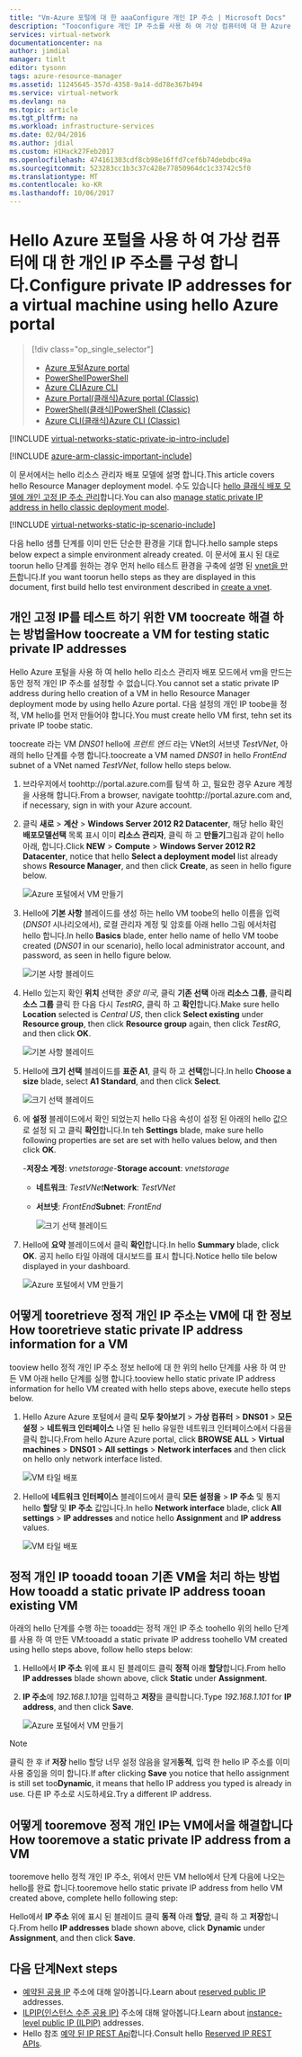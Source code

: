 ```yaml
---
title: "Vm-Azure 포털에 대 한 aaaConfigure 개인 IP 주소 | Microsoft Docs"
description: "Tooconfigure 개인 IP 주소를 사용 하 여 가상 컴퓨터에 대 한 Azure 포털을 hello 하는 방법에 대해 알아봅니다."
services: virtual-network
documentationcenter: na
author: jimdial
manager: timlt
editor: tysonn
tags: azure-resource-manager
ms.assetid: 11245645-357d-4358-9a14-dd78e367b494
ms.service: virtual-network
ms.devlang: na
ms.topic: article
ms.tgt_pltfrm: na
ms.workload: infrastructure-services
ms.date: 02/04/2016
ms.author: jdial
ms.custom: H1Hack27Feb2017
ms.openlocfilehash: 474161303cdf8cb98e16ffd7cef6b74debdbc49a
ms.sourcegitcommit: 523283cc1b3c37c428e77850964dc1c33742c5f0
ms.translationtype: MT
ms.contentlocale: ko-KR
ms.lasthandoff: 10/06/2017
---
```

# <a name="configure-private-ip-addresses-for-a-virtual-machine-using-hello-azure-portal"></a><span data-ttu-id="5516b-103">Hello Azure 포털을 사용 하 여 가상 컴퓨터에 대 한 개인 IP 주소를 구성 합니다.</span><span class="sxs-lookup"><span data-stu-id="5516b-103">Configure private IP addresses for a virtual machine using hello Azure portal</span></span>

> [!div class="op_single_selector"]
> * [<span data-ttu-id="5516b-104">Azure 포털</span><span class="sxs-lookup"><span data-stu-id="5516b-104">Azure portal</span></span>](virtual-networks-static-private-ip-arm-pportal.md)
> * [<span data-ttu-id="5516b-105">PowerShell</span><span class="sxs-lookup"><span data-stu-id="5516b-105">PowerShell</span></span>](virtual-networks-static-private-ip-arm-ps.md)
> * [<span data-ttu-id="5516b-106">Azure CLI</span><span class="sxs-lookup"><span data-stu-id="5516b-106">Azure CLI</span></span>](virtual-networks-static-private-ip-arm-cli.md)
> * [<span data-ttu-id="5516b-107">Azure Portal(클래식)</span><span class="sxs-lookup"><span data-stu-id="5516b-107">Azure portal (Classic)</span></span>](virtual-networks-static-private-ip-classic-pportal.md)
> * [<span data-ttu-id="5516b-108">PowerShell(클래식)</span><span class="sxs-lookup"><span data-stu-id="5516b-108">PowerShell (Classic)</span></span>](virtual-networks-static-private-ip-classic-ps.md)
> * [<span data-ttu-id="5516b-109">Azure CLI(클래식)</span><span class="sxs-lookup"><span data-stu-id="5516b-109">Azure CLI (Classic)</span></span>](virtual-networks-static-private-ip-classic-cli.md)


[!INCLUDE [virtual-networks-static-private-ip-intro-include](../../includes/virtual-networks-static-private-ip-intro-include.md)]

[!INCLUDE [azure-arm-classic-important-include](../../includes/azure-arm-classic-important-include.md)]

<span data-ttu-id="5516b-110">이 문서에서는 hello 리소스 관리자 배포 모델에 설명 합니다.</span><span class="sxs-lookup"><span data-stu-id="5516b-110">This article covers hello Resource Manager deployment model.</span></span> <span data-ttu-id="5516b-111">수도 있습니다 [hello 클래식 배포 모델에 개인 고정 IP 주소 관리](virtual-networks-static-private-ip-classic-pportal.md)합니다.</span><span class="sxs-lookup"><span data-stu-id="5516b-111">You can also [manage static private IP address in hello classic deployment model](virtual-networks-static-private-ip-classic-pportal.md).</span></span>

[!INCLUDE [virtual-networks-static-ip-scenario-include](../../includes/virtual-networks-static-ip-scenario-include.md)]

<span data-ttu-id="5516b-112">다음 hello 샘플 단계를 이미 만든 단순한 환경을 기대 합니다.</span><span class="sxs-lookup"><span data-stu-id="5516b-112">hello sample steps below expect a simple environment already created.</span></span> <span data-ttu-id="5516b-113">이 문서에 표시 된 대로 toorun hello 단계를 원하는 경우 먼저 hello 테스트 환경을 구축에 설명 된 [vnet을 만든](virtual-networks-create-vnet-arm-pportal.md)합니다.</span><span class="sxs-lookup"><span data-stu-id="5516b-113">If you want toorun hello steps as they are displayed in this document, first build hello test environment described in [create a vnet](virtual-networks-create-vnet-arm-pportal.md).</span></span>

## <a name="how-toocreate-a-vm-for-testing-static-private-ip-addresses"></a><span data-ttu-id="5516b-114">개인 고정 IP를 테스트 하기 위한 VM toocreate 해결 하는 방법을</span><span class="sxs-lookup"><span data-stu-id="5516b-114">How toocreate a VM for testing static private IP addresses</span></span>
<span data-ttu-id="5516b-115">Hello Azure 포털을 사용 하 여 hello hello 리소스 관리자 배포 모드에서 vm을 만드는 동안 정적 개인 IP 주소를 설정할 수 없습니다.</span><span class="sxs-lookup"><span data-stu-id="5516b-115">You cannot set a static private IP address during hello creation of a VM in hello Resource Manager deployment mode by using hello Azure portal.</span></span> <span data-ttu-id="5516b-116">다음 설정의 개인 IP toobe을 정적, VM hello를 먼저 만들어야 합니다.</span><span class="sxs-lookup"><span data-stu-id="5516b-116">You must create hello VM first, tehn set its private IP toobe static.</span></span>

<span data-ttu-id="5516b-117">toocreate 라는 VM *DNS01* hello에 *프런트 엔드* 라는 VNet의 서브넷 *TestVNet*, 아래의 hello 단계를 수행 합니다.</span><span class="sxs-lookup"><span data-stu-id="5516b-117">toocreate a VM named *DNS01* in hello *FrontEnd* subnet of a VNet named *TestVNet*, follow hello steps below.</span></span>

1. <span data-ttu-id="5516b-118">브라우저에서 toohttp://portal.azure.com를 탐색 하 고, 필요한 경우 Azure 계정을 사용해 합니다.</span><span class="sxs-lookup"><span data-stu-id="5516b-118">From a browser, navigate toohttp://portal.azure.com and, if necessary, sign in with your Azure account.</span></span>
2. <span data-ttu-id="5516b-119">클릭 **새로** > **계산** > **Windows Server 2012 R2 Datacenter**, 해당 hello 확인 **배포모델선택** 목록 표시 이미 **리소스 관리자**, 클릭 하 고 **만들기**그림과 같이 hello 아래, 합니다.</span><span class="sxs-lookup"><span data-stu-id="5516b-119">Click **NEW** > **Compute** > **Windows Server 2012 R2 Datacenter**, notice that hello **Select a deployment model** list already shows **Resource Manager**, and then click **Create**, as seen in hello figure below.</span></span>
   
    ![Azure 포털에서 VM 만들기](./media/virtual-networks-static-ip-arm-pportal/figure01.png)
3. <span data-ttu-id="5516b-121">Hello에 **기본 사항** 블레이드를 생성 하는 hello VM toobe의 hello 이름을 입력 (*DNS01* 시나리오에서), 로컬 관리자 계정 및 암호를 아래 hello 그림 에서처럼 hello 합니다.</span><span class="sxs-lookup"><span data-stu-id="5516b-121">In hello **Basics** blade, enter hello name of hello VM toobe created (*DNS01* in our scenario), hello local administrator account, and password, as seen in hello figure below.</span></span>
   
    ![기본 사항 블레이드](./media/virtual-networks-static-ip-arm-pportal/figure02.png)
4. <span data-ttu-id="5516b-123">Hello 있는지 확인 **위치** 선택한 *중앙 미국*, 클릭 **기존 선택** 아래 **리소스 그룹**, 클릭**리소스 그룹** 클릭 한 다음 다시 *TestRG*, 클릭 하 고 **확인**합니다.</span><span class="sxs-lookup"><span data-stu-id="5516b-123">Make sure hello **Location** selected is *Central US*, then click **Select existing** under **Resource group**, then click **Resource group** again, then click *TestRG*, and then click **OK**.</span></span>
   
    ![기본 사항 블레이드](./media/virtual-networks-static-ip-arm-pportal/figure03.png)
5. <span data-ttu-id="5516b-125">Hello에 **크기 선택** 블레이드를 **표준 A1**, 클릭 하 고 **선택**합니다.</span><span class="sxs-lookup"><span data-stu-id="5516b-125">In hello **Choose a size** blade, select **A1 Standard**, and then click **Select**.</span></span>
   
    ![크기 선택 블레이드](./media/virtual-networks-static-ip-arm-pportal/figure04.png)    
6. <span data-ttu-id="5516b-127">에 **설정** 블레이드에서 확인 되었는지 hello 다음 속성이 설정 된 아래의 hello 값으로 설정 되 고 클릭 **확인**합니다.</span><span class="sxs-lookup"><span data-stu-id="5516b-127">In teh **Settings** blade, make sure hello following properties are set are set with hello values below, and then click **OK**.</span></span>
   
    <span data-ttu-id="5516b-128">-**저장소 계정**: *vnetstorage*</span><span class="sxs-lookup"><span data-stu-id="5516b-128">-**Storage account**: *vnetstorage*</span></span>
   
   * <span data-ttu-id="5516b-129">**네트워크**: *TestVNet*</span><span class="sxs-lookup"><span data-stu-id="5516b-129">**Network**: *TestVNet*</span></span>
   * <span data-ttu-id="5516b-130">**서브넷**: *FrontEnd*</span><span class="sxs-lookup"><span data-stu-id="5516b-130">**Subnet**: *FrontEnd*</span></span>
     
     ![크기 선택 블레이드](./media/virtual-networks-static-ip-arm-pportal/figure05.png)     
7. <span data-ttu-id="5516b-132">Hello에 **요약** 블레이드에서 클릭 **확인**합니다.</span><span class="sxs-lookup"><span data-stu-id="5516b-132">In hello **Summary** blade, click **OK**.</span></span> <span data-ttu-id="5516b-133">공지 hello 타일 아래에 대시보드를 표시 합니다.</span><span class="sxs-lookup"><span data-stu-id="5516b-133">Notice hello tile below displayed in your dashboard.</span></span>
   
    ![Azure 포털에서 VM 만들기](./media/virtual-networks-static-ip-arm-pportal/figure06.png)

## <a name="how-tooretrieve-static-private-ip-address-information-for-a-vm"></a><span data-ttu-id="5516b-135">어떻게 tooretrieve 정적 개인 IP 주소는 VM에 대 한 정보</span><span class="sxs-lookup"><span data-stu-id="5516b-135">How tooretrieve static private IP address information for a VM</span></span>
<span data-ttu-id="5516b-136">tooview hello 정적 개인 IP 주소 정보 hello에 대 한 위의 hello 단계를 사용 하 여 만든 VM 아래 hello 단계를 실행 합니다.</span><span class="sxs-lookup"><span data-stu-id="5516b-136">tooview hello static private IP address information for hello VM created with hello steps above, execute hello steps below.</span></span>

1. <span data-ttu-id="5516b-137">Hello Azure Azure 포털에서 클릭 **모두 찾아보기** > **가상 컴퓨터** > **DNS01** > **모든 설정** > **네트워크 인터페이스** 나열 된 hello 유일한 네트워크 인터페이스에서 다음을 클릭 합니다.</span><span class="sxs-lookup"><span data-stu-id="5516b-137">From hello Azure Azure portal, click **BROWSE ALL** > **Virtual machines** > **DNS01** > **All settings** > **Network interfaces** and then click on hello only network interface listed.</span></span>
   
    ![VM 타일 배포](./media/virtual-networks-static-ip-arm-pportal/figure07.png)
2. <span data-ttu-id="5516b-139">Hello에 **네트워크 인터페이스** 블레이드에서 클릭 **모든 설정을** > **IP 주소** 및 통지 hello **할당** 및 **IP 주소** 값입니다.</span><span class="sxs-lookup"><span data-stu-id="5516b-139">In hello **Network interface** blade, click **All settings** > **IP addresses** and notice hello **Assignment** and **IP address** values.</span></span>
   
    ![VM 타일 배포](./media/virtual-networks-static-ip-arm-pportal/figure08.png)

## <a name="how-tooadd-a-static-private-ip-address-tooan-existing-vm"></a><span data-ttu-id="5516b-141">정적 개인 IP tooadd tooan 기존 VM을 처리 하는 방법</span><span class="sxs-lookup"><span data-stu-id="5516b-141">How tooadd a static private IP address tooan existing VM</span></span>
<span data-ttu-id="5516b-142">아래의 hello 단계를 수행 하는 tooadd는 정적 개인 IP 주소 toohello 위의 hello 단계를 사용 하 여 만든 VM:</span><span class="sxs-lookup"><span data-stu-id="5516b-142">tooadd a static private IP address toohello VM created using hello steps above, follow hello steps below:</span></span>

1. <span data-ttu-id="5516b-143">Hello에서 **IP 주소** 위에 표시 된 블레이드 클릭 **정적** 아래 **할당**합니다.</span><span class="sxs-lookup"><span data-stu-id="5516b-143">From hello **IP addresses** blade shown above, click **Static** under **Assignment**.</span></span>
2. <span data-ttu-id="5516b-144">**IP 주소**에 *192.168.1.101*을 입력하고 **저장**을 클릭합니다.</span><span class="sxs-lookup"><span data-stu-id="5516b-144">Type *192.168.1.101* for **IP address**, and then click **Save**.</span></span>
   
    ![Azure 포털에서 VM 만들기](./media/virtual-networks-static-ip-arm-pportal/figure09.png)

> [!NOTE]
> <span data-ttu-id="5516b-146">클릭 한 후 if **저장** hello 할당 너무 설정 않음을 알게**동적**, 입력 한 hello IP 주소를 이미 사용 중임을 의미 합니다.</span><span class="sxs-lookup"><span data-stu-id="5516b-146">If after clicking **Save** you notice that hello assignment is still set too**Dynamic**, it means that hello IP address you typed is already in use.</span></span> <span data-ttu-id="5516b-147">다른 IP 주소로 시도하세요.</span><span class="sxs-lookup"><span data-stu-id="5516b-147">Try a different IP address.</span></span>
> 
> 

## <a name="how-tooremove-a-static-private-ip-address-from-a-vm"></a><span data-ttu-id="5516b-148">어떻게 tooremove 정적 개인 IP는 VM에서을 해결합니다</span><span class="sxs-lookup"><span data-stu-id="5516b-148">How tooremove a static private IP address from a VM</span></span>
<span data-ttu-id="5516b-149">tooremove hello 정적 개인 IP 주소, 위에서 만든 VM hello에서 단계 다음에 나오는 hello를 완료 합니다.</span><span class="sxs-lookup"><span data-stu-id="5516b-149">tooremove hello static private IP address from hello VM created above, complete hello following step:</span></span>

<span data-ttu-id="5516b-150">Hello에서 **IP 주소** 위에 표시 된 블레이드 클릭 **동적** 아래 **할당**, 클릭 하 고 **저장**합니다.</span><span class="sxs-lookup"><span data-stu-id="5516b-150">From hello **IP addresses** blade shown above, click **Dynamic** under **Assignment**, and then click **Save**.</span></span>

## <a name="next-steps"></a><span data-ttu-id="5516b-151">다음 단계</span><span class="sxs-lookup"><span data-stu-id="5516b-151">Next steps</span></span>
* <span data-ttu-id="5516b-152">[예약된 공용 IP](virtual-networks-reserved-public-ip.md) 주소에 대해 알아봅니다.</span><span class="sxs-lookup"><span data-stu-id="5516b-152">Learn about [reserved public IP](virtual-networks-reserved-public-ip.md) addresses.</span></span>
* <span data-ttu-id="5516b-153">[ILPIP(인스턴스 수준 공용 IP)](virtual-networks-instance-level-public-ip.md) 주소에 대해 알아봅니다.</span><span class="sxs-lookup"><span data-stu-id="5516b-153">Learn about [instance-level public IP (ILPIP)](virtual-networks-instance-level-public-ip.md) addresses.</span></span>
* <span data-ttu-id="5516b-154">Hello 참조 [예약 된 IP REST Api](https://msdn.microsoft.com/library/azure/dn722420.aspx)합니다.</span><span class="sxs-lookup"><span data-stu-id="5516b-154">Consult hello [Reserved IP REST APIs](https://msdn.microsoft.com/library/azure/dn722420.aspx).</span></span>

